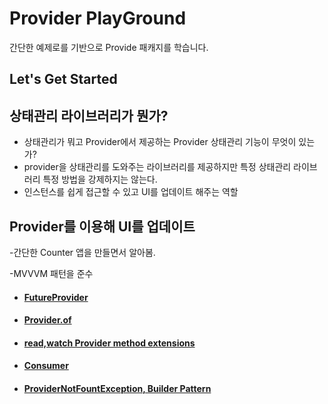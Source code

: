 # Provider PlayGround

간단한 예제로를 기반으로 Provide 패캐지를 학습니다.

## Let's Get Started

## 상태관리 라이브러리가 뭔가?

- 상태관리가 뭐고 Provider에서 제공하는 Provider 상태관리 기능이 무엇이 있는가?
- provider을 상태관리를 도와주는 라이브러리를 제공하지만 특정 상태관리 라이브러리 특정 방법을 강제하지는 않는다.
- 인스턴스를 쉽게 접근할 수 있고 UI를 업데이트 해주는 역할

## Provider를 이용해 UI를 업데이트

-간단한 Counter 앱을 만들면서 알아봄.

-MVVVM 패턴을 준수

- #### [FutureProvider](./lib/FutureProvider/about_future_provider.md)
- #### [Provider.of](./lib/Provider.of/about_provider.of.md)
- #### [read,watch Provider method extensions](./lib/read_watch_extension/about_read_wath_extension.md)
- #### [Consumer](./lib/Consumer/about_consumer.md)
- #### [ProviderNotFountException, Builder Pattern](./lib/ProviderNotFoundExcption/about_provider_not_found_exception.md)



